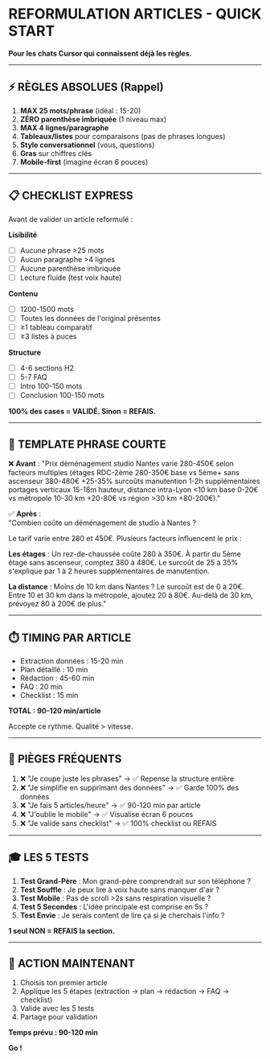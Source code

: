 # REFORMULATION ARTICLES - QUICK START

**Pour les chats Cursor qui connaissent déjà les règles.**

---

## ⚡ RÈGLES ABSOLUES (Rappel)

1. **MAX 25 mots/phrase** (idéal : 15-20)
2. **ZÉRO parenthèse imbriquée** (1 niveau max)
3. **MAX 4 lignes/paragraphe**
4. **Tableaux/listes** pour comparaisons (pas de phrases longues)
5. **Style conversationnel** (vous, questions)
6. **Gras** sur chiffres clés
7. **Mobile-first** (imagine écran 6 pouces)

---

## 📋 CHECKLIST EXPRESS

Avant de valider un article reformulé :

**Lisibilité**
- [ ] Aucune phrase >25 mots
- [ ] Aucun paragraphe >4 lignes  
- [ ] Aucune parenthèse imbriquée
- [ ] Lecture fluide (test voix haute)

**Contenu**
- [ ] 1200-1500 mots
- [ ] Toutes les données de l'original présentes
- [ ] ≥1 tableau comparatif
- [ ] ≥3 listes à puces

**Structure**
- [ ] 4-6 sections H2
- [ ] 5-7 FAQ
- [ ] Intro 100-150 mots
- [ ] Conclusion 100-150 mots

**100% des cases = VALIDÉ. Sinon = REFAIS.**

---

## 🎯 TEMPLATE PHRASE COURTE

❌ **Avant** : "Prix déménagement studio Nantes varie 280-450€ selon facteurs multiples (étages RDC-2ème 280-350€ base vs 5ème+ sans ascenseur 380-480€ +25-35% surcoûts manutention 1-2h supplémentaires portages verticaux 15-18m hauteur, distance intra-Lyon <10 km base 0-20€ vs métropole 10-30 km +20-80€ vs région >30 km +80-200€)."

✅ **Après** :  
"Combien coûte un déménagement de studio à Nantes ?

Le tarif varie entre 280 et 450€. Plusieurs facteurs influencent le prix :

**Les étages** : Un rez-de-chaussée coûte 280 à 350€. À partir du 5ème étage sans ascenseur, comptez 380 à 480€. Le surcoût de 25 à 35% s'explique par 1 à 2 heures supplémentaires de manutention.

**La distance** : Moins de 10 km dans Nantes ? Le surcoût est de 0 à 20€. Entre 10 et 30 km dans la métropole, ajoutez 20 à 80€. Au-delà de 30 km, prévoyez 80 à 200€ de plus."

---

## ⏱️ TIMING PAR ARTICLE

- Extraction données : 15-20 min
- Plan détaillé : 10 min
- Rédaction : 45-60 min
- FAQ : 20 min
- Checklist : 15 min

**TOTAL : 90-120 min/article**

Accepte ce rythme. Qualité > vitesse.

---

## 🚨 PIÈGES FRÉQUENTS

1. ❌ "Je coupe juste les phrases" → ✅ Repense la structure entière
2. ❌ "Je simplifie en supprimant des données" → ✅ Garde 100% des données
3. ❌ "Je fais 5 articles/heure" → ✅ 90-120 min par article
4. ❌ "J'oublie le mobile" → ✅ Visualise écran 6 pouces
5. ❌ "Je valide sans checklist" → ✅ 100% checklist ou REFAIS

---

## 🎓 LES 5 TESTS

1. **Test Grand-Père** : Mon grand-père comprendrait sur son téléphone ?
2. **Test Souffle** : Je peux lire à voix haute sans manquer d'air ?
3. **Test Mobile** : Pas de scroll >2s sans respiration visuelle ?
4. **Test 5 Secondes** : L'idée principale est comprise en 5s ?
5. **Test Envie** : Je serais content de lire ça si je cherchais l'info ?

**1 seul NON = REFAIS la section.**

---

## 🚀 ACTION MAINTENANT

1. Choisis ton premier article
2. Applique les 5 étapes (extraction → plan → rédaction → FAQ → checklist)
3. Valide avec les 5 tests
4. Partage pour validation

**Temps prévu : 90-120 min**

**Go !**

